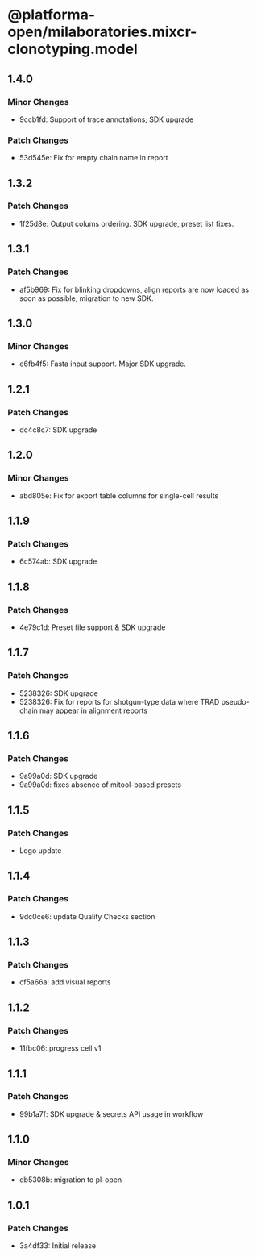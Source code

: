 # @platforma-open/milaboratories.mixcr-clonotyping.model

## 1.4.0

### Minor Changes

- 9ccb1fd: Support of trace annotations; SDK upgrade

### Patch Changes

- 53d545e: Fix for empty chain name in report

## 1.3.2

### Patch Changes

- 1f25d8e: Output colums ordering. SDK upgrade, preset list fixes.

## 1.3.1

### Patch Changes

- af5b969: Fix for blinking dropdowns, align reports are now loaded as soon as possible, migration to new SDK.

## 1.3.0

### Minor Changes

- e6fb4f5: Fasta input support. Major SDK upgrade.

## 1.2.1

### Patch Changes

- dc4c8c7: SDK upgrade

## 1.2.0

### Minor Changes

- abd805e: Fix for export table columns for single-cell results

## 1.1.9

### Patch Changes

- 6c574ab: SDK upgrade

## 1.1.8

### Patch Changes

- 4e79c1d: Preset file support & SDK upgrade

## 1.1.7

### Patch Changes

- 5238326: SDK upgrade
- 5238326: Fix for reports for shotgun-type data where TRAD pseudo-chain may appear in alignment reports

## 1.1.6

### Patch Changes

- 9a99a0d: SDK upgrade
- 9a99a0d: fixes absence of mitool-based presets

## 1.1.5

### Patch Changes

- Logo update

## 1.1.4

### Patch Changes

- 9dc0ce6: update Quality Checks section

## 1.1.3

### Patch Changes

- cf5a66a: add visual reports

## 1.1.2

### Patch Changes

- 11fbc06: progress cell v1

## 1.1.1

### Patch Changes

- 99b1a7f: SDK upgrade & secrets API usage in workflow

## 1.1.0

### Minor Changes

- db5308b: migration to pl-open

## 1.0.1

### Patch Changes

- 3a4df33: Initial release
